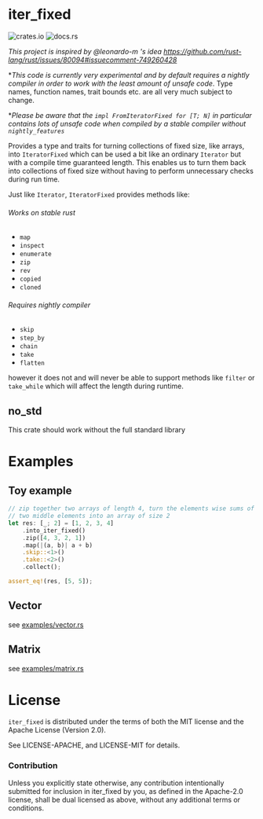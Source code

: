 # iter_fixed

![crates.io](https://img.shields.io/crates/v/iter_fixed.svg)
![docs.rs](https://docs.rs/iter_fixed/badge.svg)

*This project is inspired by @leonardo-m 's idea https://github.com/rust-lang/rust/issues/80094#issuecomment-749260428*

**This code is currently very experimental and by default requires a nightly compiler
in order to work with *the least amount of unsafe code**. Type names, function names,
trait bounds etc. are all very much subject to change. 

**Please be aware that the `impl FromIteratorFixed for [T; N]` in particular contains lots of
unsafe code when compiled by a stable compiler without `nightly_features`*

Provides a type and traits for turning collections of fixed size, like arrays,
into `IteratorFixed` which can be used a bit like an ordinary `Iterator` but
with a compile time guaranteed length. This enables us to turn them back into
collections of fixed size without having to perform unnecessary checks during
run time.

Just like `Iterator`, `IteratorFixed` provides methods like:

###### Works on stable rust
* `map`
* `inspect`
* `enumerate`
* `zip`
* `rev`
* `copied`
* `cloned`

###### Requires nightly compiler
* `skip`
* `step_by`
* `chain`
* `take`
* `flatten`

however it does not and will never be able to support methods like `filter` or `take_while` which will affect the length during runtime.

## no_std

This crate should work without the full standard library

# Examples

## Toy example

```rust
// zip together two arrays of length 4, turn the elements wise sums of the
// two middle elements into an array of size 2
let res: [_; 2] = [1, 2, 3, 4]
    .into_iter_fixed()
    .zip([4, 3, 2, 1])
    .map(|(a, b)| a + b)
    .skip::<1>()
    .take::<2>()
    .collect();

assert_eq!(res, [5, 5]);
```

## Vector
see [examples/vector.rs](https://github.com/usbalbin/iter_fixed/blob/master/examples/vector.rs)

## Matrix

see [examples/matrix.rs](https://github.com/usbalbin/iter_fixed/blob/master/examples/matrix.rs)

# License
`iter_fixed` is distributed under the terms of both the MIT license and
the Apache License (Version 2.0).

See LICENSE-APACHE, and LICENSE-MIT for details.

### Contribution
Unless you explicitly state otherwise, any contribution intentionally submitted for inclusion in iter_fixed by you, as defined in the Apache-2.0 license, shall be dual licensed as above, without any additional terms or conditions.
